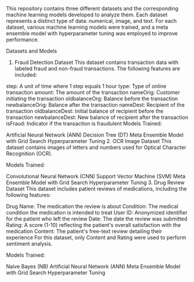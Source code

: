 This repository contains three different datasets and the corresponding machine learning models developed to analyze them. Each dataset represents a distinct type of data: numerical, image, and text. For each dataset, various machine learning models were trained, and a meta ensemble model with hyperparameter tuning was employed to improve performance.

Datasets and Models
1. Fraud Detection Dataset
This dataset contains transaction data with labeled fraud and non-fraud transactions. The following features are included:

step: A unit of time where 1 step equals 1 hour
type: Type of online transaction
amount: The amount of the transaction
nameOrig: Customer initiating the transaction
oldbalanceOrg: Balance before the transaction
newbalanceOrig: Balance after the transaction
nameDest: Recipient of the transaction
oldbalanceDest: Initial balance of recipient before the transaction
newbalanceDest: New balance of recipient after the transaction
isFraud: Indicator if the transaction is fraudulent
Models Trained:

Artificial Neural Network (ANN)
Decision Tree (DT)
Meta Ensemble Model with Grid Search Hyperparameter Tuning
2. OCR Image Dataset
This dataset contains images of letters and numbers used for Optical Character Recognition (OCR).

Models Trained:

Convolutional Neural Network (CNN)
Support Vector Machine (SVM)
Meta Ensemble Model with Grid Search Hyperparameter Tuning
3. Drug Review Dataset
This dataset includes patient reviews of medications, including the following features:

Drug Name: The medication the review is about
Condition: The medical condition the medication is intended to treat
User ID: Anonymized identifier for the patient who left the review
Date: The date the review was submitted
Rating: A score (1-10) reflecting the patient's overall satisfaction with the medication
Content: The patient's free-text review detailing their experience
For this dataset, only Content and Rating were used to perform sentiment analysis.

Models Trained:

Naive Bayes (NB)
Artificial Neural Network (ANN)
Meta Ensemble Model with Grid Search Hyperparameter Tuning

